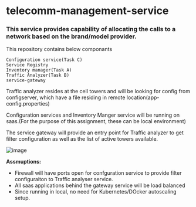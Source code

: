# telecomm-management-service
### This service provides capability of allocating the calls to a network based on the brand/model provider. 

This repository contains below componants
```
Configuration service(Task C)
Service Registry
Inventory manager(Task A)
Traffic Analyzer(Task B)
service-gateway
```
Traffic analyzer resides at the cell towers and will be looking for config from configserver, which have a file residing in remote location(app-config.properties)

Configuration services and Inventory Manger service will be running on saas.(For the purpose of this assignment, these can be local environment) 

The service gateway will provide an entry point for Traffic analyzer to get filter configuration as well as the list of active towers available.

![image](https://user-images.githubusercontent.com/42976090/118928520-f36fcf00-b908-11eb-91c9-e0f4c98190b5.png)


**Assmuptions:**
- Firewall will have ports open for confguration service to provide filter configuraiton to Traffic analyser service.
- All saas applications behind the gateway service will be load balanced
- Since running in local, no need for Kubernetes/DOcker autoscaling setup.

